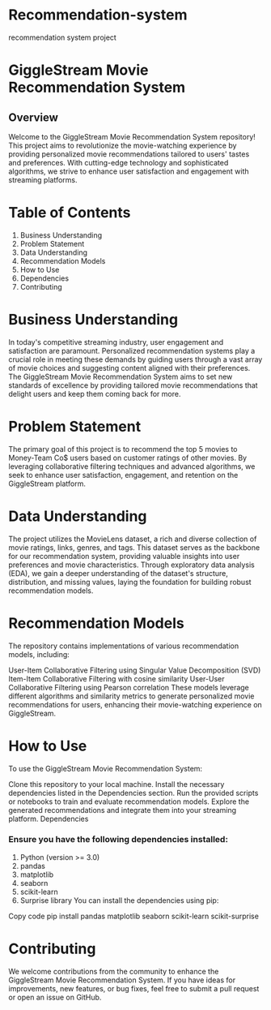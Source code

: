 # Recommendation-system
recommendation system project
# GiggleStream Movie Recommendation System
## Overview
Welcome to the GiggleStream Movie Recommendation System repository! This project aims to revolutionize the movie-watching experience by providing personalized movie recommendations tailored to users' tastes and preferences. With cutting-edge technology and sophisticated algorithms, we strive to enhance user satisfaction and engagement with streaming platforms.

# Table of Contents
1. Business Understanding
2. Problem Statement
3. Data Understanding
4. Recommendation Models
5. How to Use
6. Dependencies
7. Contributing

# Business Understanding
In today's competitive streaming industry, user engagement and satisfaction are paramount. Personalized recommendation systems play a crucial role in meeting these demands by guiding users through a vast array of movie choices and suggesting content aligned with their preferences. The GiggleStream Movie Recommendation System aims to set new standards of excellence by providing tailored movie recommendations that delight users and keep them coming back for more.

# Problem Statement
The primary goal of this project is to recommend the top 5 movies to Money-Team Co$ users based on customer ratings of other movies. By leveraging collaborative filtering techniques and advanced algorithms, we seek to enhance user satisfaction, engagement, and retention on the GiggleStream platform.

# Data Understanding
The project utilizes the MovieLens dataset, a rich and diverse collection of movie ratings, links, genres, and tags. This dataset serves as the backbone for our recommendation system, providing valuable insights into user preferences and movie characteristics. Through exploratory data analysis (EDA), we gain a deeper understanding of the dataset's structure, distribution, and missing values, laying the foundation for building robust recommendation models.

# Recommendation Models
The repository contains implementations of various recommendation models, including:

User-Item Collaborative Filtering using Singular Value Decomposition (SVD)
Item-Item Collaborative Filtering with cosine similarity
User-User Collaborative Filtering using Pearson correlation
These models leverage different algorithms and similarity metrics to generate personalized movie recommendations for users, enhancing their movie-watching experience on GiggleStream.


# How to Use
To use the GiggleStream Movie Recommendation System:

Clone this repository to your local machine.
Install the necessary dependencies listed in the Dependencies section.
Run the provided scripts or notebooks to train and evaluate recommendation models.
Explore the generated recommendations and integrate them into your streaming platform.
Dependencies
### Ensure you have the following dependencies installed:

1. Python (version >= 3.0)
2. pandas
3. matplotlib
4. seaborn
5. scikit-learn
6. Surprise library
You can install the dependencies using pip:

Copy code
pip install pandas matplotlib seaborn scikit-learn scikit-surprise
# Contributing
We welcome contributions from the community to enhance the GiggleStream Movie Recommendation System. If you have ideas for improvements, new features, or bug fixes, feel free to submit a pull request or open an issue on GitHub.
